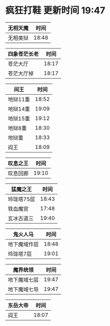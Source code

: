 # 疯狂打鞋 更新时间 19:47

| 无相天魔   | 时间    |
|--------|-------|
| 无相类狱 | 18:48 |

| 四象苍茫长老   | 时间    |
|--------|-------|
| 苍茫大厅 | 18:17 |
| 苍茫大厅掉 | 18:17 |

| 间王   | 时间    |
|--------|-------|
| 地狱11重 | 18:52 |
| 地狱14重 | 19:09 |
| 地狱15重 | 19:12 |
| 地狱8重 | 18:30 |
| 地狱重 | 18:33 |
| 阎王 | 18:09 |

| 叹息之王   | 时间    |
|--------|-------|
| 叹息回廊 | 19:10 |

| 猛魔之王   | 时间    |
|--------|-------|
| 玲珑塔75层 | 18:43 |
| 铁血魔宫 | 17:48 |
| 玄冰古道三 | 19:40 |

| 鬼火人马   | 时间    |
|--------|-------|
| 地下魔域作层 | 18:48 |
| 玲珑塔7层 | 19:01 |

| 魔界统领   | 时间    |
|--------|-------|
| 地下魔域七层 | 19:47 |
| 地下魔域七导 | 19:47 |

| 东岳大帝   | 时间    |
|--------|-------|
| 阎王 | 18:07 |